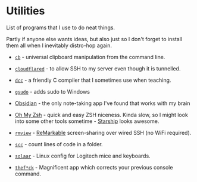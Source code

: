 # Utilities

List of programs that I use to do neat things.

Partly if anyone else wants ideas, but also just so I don't forget to install
them all when I inevitably distro-hop again.

* [`cb`](https://github.com/Slackadays/Clipboard) - universal clipboard
  manipulation from the command line.

* [`cloudflared`](https://pkg.cloudflare.com/index.html) - to allow SSH to
  my server even though it is tunnelled.

* [`dcc`](https://github.com/COMP1511UNSW/dcc) - a friendly C compiler that I
  sometimes use when teaching.

* [`gsudo`](https://github.com/gerardog/gsudo) - adds sudo to Windows

* [Obsidian](https://obsidian.md/) - the only note-taking app I've found that
  works with my brain

* [Oh My Zsh](https://ohmyz.sh/) - quick and easy ZSH niceness. Kinda slow, so
  I might look into some other tools sometime -
  [Starship](https://starship.rs/) looks awesome.

* [`rmview`](https://github.com/bordaigorl/rmview) -
  [ReMarkable](https://remarkable.com/) screen-sharing over wired SSH (no WiFi
  required).

* [`scc`](https://github.com/boyter/scc) - count lines of code in a folder.

* [`solaar`](https://github.com/pwr-Solaar/Solaar) - Linux config for Logitech
  mice and keyboards.

* [`thef*ck`](https://github.com/nvbn/thefuck) - Magnificent app which corrects
  your previous console command.
